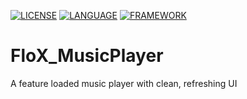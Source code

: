 
[![LICENSE](https://img.shields.io/badge/license-Anti%20996-blue.svg)](https://github.com/996icu/996.ICU/blob/master/LICENSE)  [![LANGUAGE](https://img.shields.io/static/v1?label=Language&message=Dart&color=blue)](https://dart.dev/)   [![FRAMEWORK](https://img.shields.io/static/v1?label=Framework&message=Flutter&color=blue)](https://flutter.dev/)

# FloX_MusicPlayer
A feature loaded music player with clean, refreshing UI


